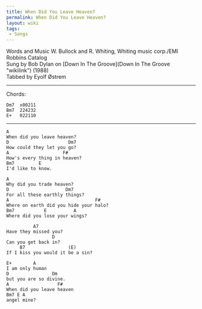 ```yaml
---
title: When Did You Leave Heaven?
permalink: When Did You Leave Heaven?
layout: wiki
tags:
 - Songs
---
```


Words and Music W. Bullock and R. Whiting, Whiting music corp./EMI
Robbins Catalog  
Sung by Bob Dylan on [Down In The Groove](Down In The Groove "wikilink")
(1988)  
Tabbed by Eyolf Østrem

* * * * *

Chords:

    Dm7  x00211
    Bm7  224232
    E+   022110

* * * * *

    A
    When did you leave heaven?
    D                      Dm7
    How could they let you go?
    A                    F#
    How's every thing in heaven?
    Bm7         E
    I'd like to know.

    A
    Why did you trade heaven?
    D                     Dm7
    For all these earthly things?
    A                                F#
    Where on earth did you hide your halo?
    Bm7           E          A
    Where did you lose your wings?

              A7
    Have they missed you?
                     D
    Can you get back in?
         B7                (E)
    If I kiss you would it be a sin?

    E+        A
    I am only human
    D                Dm
    but you are so divine.
    A                  F#
    When did you leave heaven
    Bm7 E A
    angel mine?
